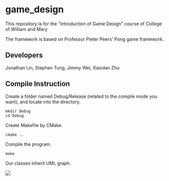# game_design
This repository is for the "Introduction of Game Design" course of College of William and Mary

The framework is based on Professor Pieter Peers' Pong game framework.

## Developers

Jonathan Lin, Stephen Tung, Jimmy Wei, Xiaodan Zhu

## Compile Instruction

Create a folder named Debug/Release (related to the compile mode you want), and locate into the directory.
```
mkdir Debug
cd Debug
```

Create Makefile by CMake.
```
cmake ..
```

Compile the program.

```
make
```
Our classes inherit UML graph.

![](https://github.com/zxdan523/game_design/edit/master/doc/class-diagram.png " ")
